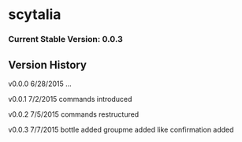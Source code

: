 # scytalia

### Current Stable Version: 0.0.3

## Version History

v0.0.0
6/28/2015
...

v0.0.1
7/2/2015
commands introduced

v0.0.2
7/5/2015
commands restructured

v0.0.3
7/7/2015
bottle added
groupme added
like confirmation added